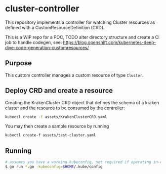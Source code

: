 # cluster-controller

This repository implements a controller for watching Cluster resources as
defined with a CustomResourceDefinition (CRD).

This is a WIP repo for a POC, TODO alter directory structure and create a CI job to handle codegen, see: https://blog.openshift.com/kubernetes-deep-dive-code-generation-customresources/

## Purpose

This custom controller manages a custom resource of type `Cluster`.

## Deploy CRD and create a resource
Creating the KrakenCluster CRD object that defines the schema of a kraken cluster
and the resource to be consumed by the controller:
```sh
kubectl create -f assets/KrakenClusterCRD.yaml
```

You may then create a sample resource by running
```sh
kubectl create-f assets/test-cluster.yaml
```

## Running

```sh
# assumes you have a working kubeconfig, not required if operating in-cluster
$ go run *.go -kubeconfig=$HOME/.kube/config
```
